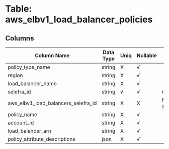 # Table: aws_elbv1_load_balancer_policies

## Columns 

|  Column Name   |  Data Type  | Uniq | Nullable | Description | 
|  ----  | ----  | ----  | ----  | ---- | 
| policy_type_name | string | X | √ |  | 
| region | string | X | √ |  | 
| load_balancer_name | string | X | √ |  | 
| selefra_id | string | √ | √ | random id | 
| aws_elbv1_load_balancers_selefra_id | string | X | X | fk to aws_elbv1_load_balancers.selefra_id | 
| policy_name | string | X | √ |  | 
| account_id | string | X | √ |  | 
| load_balancer_arn | string | X | √ |  | 
| policy_attribute_descriptions | json | X | √ |  | 


